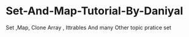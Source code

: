 # Set-And-Map-Tutorial-By-Daniyal
Set ,Map,  Clone Array , Ittrables And many Other topic pratice set 
